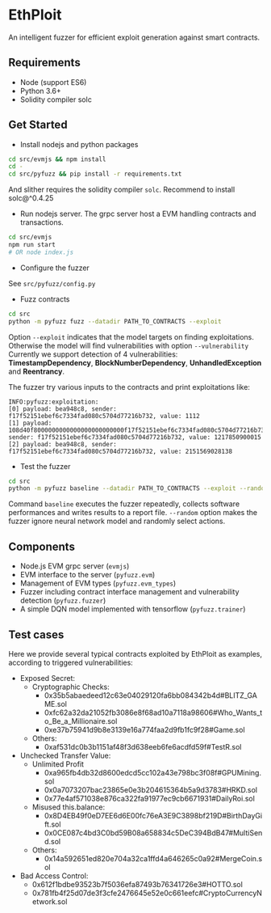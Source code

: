 # EthPloit
An intelligent fuzzer for efficient exploit generation against smart contracts.

## Requirements

* Node (support ES6)
* Python 3.6+
* Solidity compiler solc

## Get Started

* Install nodejs and python packages

```bash
cd src/evmjs && npm install
cd -
cd src/pyfuzz && pip install -r requirements.txt
```

And slither requires the solidity compiler `solc`. Recommend to install solc@^0.4.25  

* Run nodejs server. The grpc server host a EVM handling contracts and transactions.

```bash
cd src/evmjs
npm run start
# OR node index.js
```

* Configure the fuzzer

See `src/pyfuzz/config.py` 

* Fuzz contracts

```bash
cd src
python -m pyfuzz fuzz --datadir PATH_TO_CONTRACTS --exploit
```

Option `--exploit` indicates that the model targets on finding exploitations. Otherwise the model will find vulnerabilities with option `--vulnerability`  
Currently we support detection of 4 vulnerabilities: **TimestampDependency**, **BlockNumberDependency**, **UnhandledException** and **Reentrancy**. 

The fuzzer try various inputs to the contracts and print exploitations like:

```
INFO:pyfuzz:exploitation:
[0] payload: bea948c8, sender: f17f52151ebef6c7334fad080c5704d77216b732, value: 1112
[1] payload: 108d40f8000000000000000000000000f17f52151ebef6c7334fad080c5704d77216b732, sender: f17f52151ebef6c7334fad080c5704d77216b732, value: 1217850900015
[2] payload: bea948c8, sender: f17f52151ebef6c7334fad080c5704d77216b732, value: 2151569028138
```

* Test the fuzzer

```bash
cd src
python -m pyfuzz baseline --datadir PATH_TO_CONTRACTS --exploit --random
```

Command `baseline` executes the fuzzer repeatedly, collects software performances and writes results to a report file. `--random` option makes the fuzzer ignore neural network model and randomly select actions.  

## Components

* Node.js EVM grpc server (`evmjs`)
* EVM interface to the server (`pyfuzz.evm`)
* Management of EVM types (`pyfuzz.evm_types`)
* Fuzzer including contract interface management and vulnerability detection (`pyfuzz.fuzzer`)
* A simple DQN model implemented with tensorflow (`pyfuzz.trainer`)

## Test cases

Here we provide several typical contracts exploited by EthPloit  as examples, according to triggered vulnerabilities:
* Exposed Secret:
  * Cryptographic Checks:
    * 0x35b5abaedeed12c63e04029120fa6bb084342b4d#BLITZ_GAME.sol
    * 0xfc62a32da21052fb3086e8f68ad10a7118a98606#Who_Wants_to_Be_a_Millionaire.sol
    * 0xe37b75941d9b8e3139e16a774faa2d9fb1fc9f28#Game.sol
  * Others:
    * 0xaf531dc0b3b1151af48f3d638eeb6fe6acdfd59f#TestR.sol
* Unchecked Transfer Value:
  * Unlimited Profit
    * 0xa965fb4db32d8600edcd5cc102a43e798bc3f08f#GPUMining.sol
    * 0x0a7073207bac23865e0e3b204615364b5a9d3783#HRKD.sol
    * 0x77e4af571038e876ca322fa91977ec9cb6671931#DailyRoi.sol
  * Misused this.balance:
    * 0x8D4EB49f0eD7EE6d6E00fc76eA3E9C3898bf219D#BirthDayGift.sol
    * 0x0CE087c4bd3C0bd59B08a658834c5DeC394BdB47#MultiSend.sol
  * Others:
    * 0x14a592651ed820e704a32ca1ffd4a646265c0a92#MergeCoin.sol
* Bad Access Control:
  * 0x612f1bdbe93523b7f5036efa87493b76341726e3#HOTTO.sol
  * 0x781fb4f25d07de3f3cfe2476645e52e0c661eefc#CryptoCurrencyNetwork.sol
